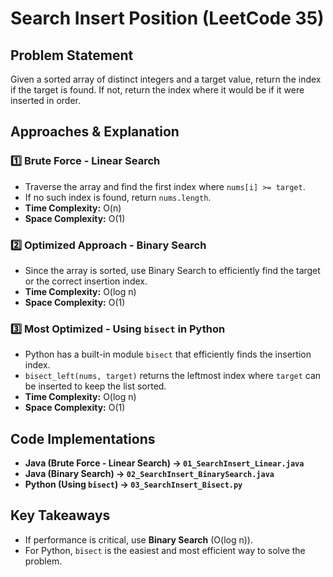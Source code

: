 # Search Insert Position (LeetCode 35)

## **Problem Statement**
Given a sorted array of distinct integers and a target value, return the index if the target is found. If not, return the index where it would be if it were inserted in order.

## **Approaches & Explanation**

### **1️⃣ Brute Force - Linear Search**
- Traverse the array and find the first index where `nums[i] >= target`.
- If no such index is found, return `nums.length`.
- **Time Complexity:** O(n)
- **Space Complexity:** O(1)

### **2️⃣ Optimized Approach - Binary Search**
- Since the array is sorted, use Binary Search to efficiently find the target or the correct insertion index.
- **Time Complexity:** O(log n)
- **Space Complexity:** O(1)

### **3️⃣ Most Optimized - Using `bisect` in Python**
- Python has a built-in module `bisect` that efficiently finds the insertion index.
- `bisect_left(nums, target)` returns the leftmost index where `target` can be inserted to keep the list sorted.
- **Time Complexity:** O(log n)
- **Space Complexity:** O(1)

## **Code Implementations**
- **Java (Brute Force - Linear Search) → `01_SearchInsert_Linear.java`**
- **Java (Binary Search) → `02_SearchInsert_BinarySearch.java`**
- **Python (Using `bisect`) → `03_SearchInsert_Bisect.py`**

## **Key Takeaways**
- If performance is critical, use **Binary Search** (O(log n)).
- For Python, `bisect` is the easiest and most efficient way to solve the problem.
